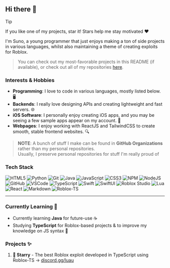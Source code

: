 ## Hi there 👋

> [!TIP]
> If you like one of my projects, star it! Stars help me stay motivated ❤️

I'm Suno, a young programmer that just enjoys making a ton of side projects in various languages, whilst also maintaining a theme of creating exploits for Roblox.
> You can check out my most-favorable projects in this README (if available), or check out all of my repositories [here](https://github.com/mr-suno?tab=repositories).

### Interests & Hobbies
* **Programming**:  I love to code in various languages, mostly listed below. 🖥️
* **Backends**: I really love designing APIs and creating lightweight and fast servers. 🌐
* **iOS Software**: I personally enjoy creating iOS apps, and you may be seeing a few sample apps appear on my account. 📱
* **Webpages**: I enjoy working with ReactJS and TailwindCSS to create smooth, stable frontend websites. 🔍

> **NOTE**: A bunch of stuff I make can be found in **GitHub Organizations** rather than my personal repositories.
> <br>Usually, I preserve personal repositories for stuff I'm really proud of

### Tech Stack

![HTML5](https://img.shields.io/badge/html5-%23E34F26.svg?style=for-the-badge&logo=html5&logoColor=white)
![Python](https://img.shields.io/badge/python-3670A0?style=for-the-badge&logo=python&logoColor=ffdd54)
![Git](https://img.shields.io/badge/git-%23F05033.svg?style=for-the-badge&logo=git&logoColor=white)
![Java](https://img.shields.io/badge/java-%23ED8B00.svg?style=for-the-badge&logo=openjdk&logoColor=white)
![JavaScript](https://img.shields.io/badge/javascript-%23323330.svg?style=for-the-badge&logo=javascript&logoColor=%23F7DF1E)
![CSS3](https://img.shields.io/badge/css3-%231572B6.svg?style=for-the-badge&logo=css3&logoColor=white)
![NPM](https://img.shields.io/badge/NPM-%23CB3837.svg?style=for-the-badge&logo=npm&logoColor=white)
![NodeJS](https://img.shields.io/badge/node.js-6DA55F?style=for-the-badge&logo=node.js&logoColor=white)
![GitHub](https://img.shields.io/badge/github-%23121011.svg?style=for-the-badge&logo=github&logoColor=white)
![VSCode](https://img.shields.io/badge/VSCode-007ACC?style=for-the-badge&logo=visual-studio-code&logoColor=white)
![TypeScript](https://img.shields.io/badge/typescript-%23007ACC.svg?style=for-the-badge&logo=typescript&logoColor=white)
![Swift](https://img.shields.io/badge/swift-FA7343?style=for-the-badge&logo=swift&logoColor=white)
![SwiftUI](https://img.shields.io/badge/swiftui-%230099FF.svg?style=for-the-badge&logo=swift&logoColor=white)
![Roblox Studio](https://img.shields.io/badge/roblox%20studio-%23F7DF1E.svg?style=for-the-badge&logo=roblox&logoColor=black)
![Lua](https://img.shields.io/badge/lua-%232C2D72.svg?style=for-the-badge&logo=lua&logoColor=white)
![React](https://img.shields.io/badge/react-%2361DAFB.svg?style=for-the-badge&logo=react&logoColor=black)
![Markdown](https://img.shields.io/badge/markdown-%23000000.svg?style=for-the-badge&logo=markdown&logoColor=white)
![Roblox-TS](https://img.shields.io/badge/roblox--ts-%23EF4B25.svg?style=for-the-badge&logo=roblox&logoColor=white)

--- 

### Currently Learning 📖
- Currently learning **Java** for future-use ☕
- Studying **TypeScript** for Roblox-based projects & to improve my knowledge on JS syntax 🌴

### Projects ✨
1. **🌟 Starry** - The best Roblox exploit developed in TypeScript using Roblox-TS → [discord.gg/luau](https://discord.gg/luau)
